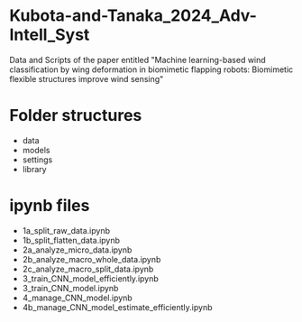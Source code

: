 # Kubota-and-Tanaka_2024_Adv-Intell_Syst
Data and Scripts of the paper entitled "Machine learning-based wind classification by wing deformation in biomimetic flapping robots: Biomimetic flexible structures improve wind sensing"

# Folder structures

- data
- models
- settings
- library

# ipynb files

- 1a_split_raw_data.ipynb
- 1b_split_flatten_data.ipynb
- 2a_analyze_micro_data.ipynb
- 2b_analyze_macro_whole_data.ipynb
- 2c_analyze_macro_split_data.ipynb
- 3_train_CNN_model_efficiently.ipynb
- 3_train_CNN_model.ipynb
- 4_manage_CNN_model.ipynb
- 4b_manage_CNN_model_estimate_efficiently.ipynb
